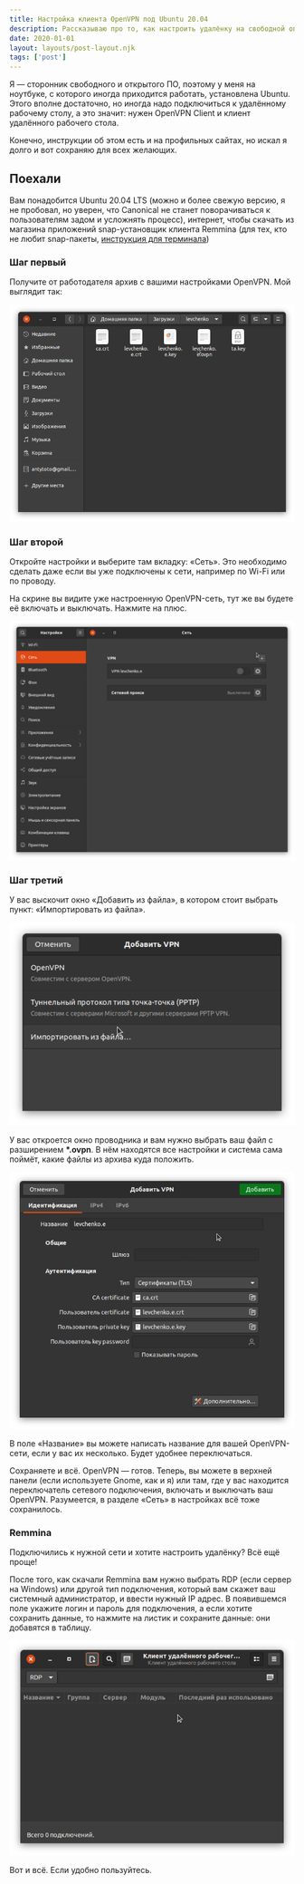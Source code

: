 ```yaml
---
title: Настройка клиента OpenVPN под Ubuntu 20.04
description: Рассказываю про то, как настроить удалёнку на свободной операционной системе
date: 2020-01-01
layout: layouts/post-layout.njk
tags: ['post']
---
```

<!-- Excerpt Start -->
Я — сторонник свободного и открытого ПО, поэтому у меня на ноутбуке, с которого иногда приходится работать, установлена Ubuntu. Этого вполне достаточно, но иногда надо подключиться к удалённому рабочему столу, а это значит: нужен OpenVPN Client и клиент удалённого рабочего стола.
<!-- Excerpt End -->

Конечно, инструкции об этом есть и на профильных сайтах, но искал я долго и вот сохраняю для всех желающих.

## Поехали

Вам понадобится Ubuntu 20.04 LTS (можно и более свежую версию, я не пробовал, но уверен, что Canonical не станет поворачиваться к пользователям задом и усложнять процесс), интернет, чтобы скачать из магазина приложений snap-установщик клиента Remmina (для тех, кто не любит snap-пакеты, [инструкция для терминала](https://remmina.org/how-to-install-remmina/))

### Шаг первый

Получите от работодателя архив с вашими настройками OpenVPN. Мой выглядит так: 

![Пример моего архива](/imgs/posts/openvpn_archive.png)

### Шаг второй

Откройте настройки и выберите там вкладку: «Сеть». Это необходимо сделать даже если вы уже подключены к сети, например по Wi-Fi или по проводу.

На скрине вы видите уже настроенную OpenVPN-сеть, тут же вы будете её включать и выключать. Нажмите на плюс.

![ОпенВПН переключение](/imgs/posts/openvpn_toggle.png)

### Шаг третий

У вас выскочит окно «Добавить из файла», в котором стоит выбрать пункт: «Импортировать из файла».

![ОпенВПН импорт](/imgs/posts/openvpn_add_import.png)

У вас откроется окно проводника и вам нужно выбрать ваш файл с разширением **\*.ovpn**. В нём находятся все настройки и система сама поймёт, какие файлы из архива куда положить.

![ОпенВПН добавить и получить результат](/imgs/posts/openvpn_add_result.png)

В поле «Название» вы можете написать название для вашей OpenVPN-сети, если у вас их несколько. Будет удобнее переключаться.

Сохраняете и всё. OpenVPN — готов. Теперь, вы можете в верхней панели (если используете Gnome, как и я) или там, где у вас находится переключатель сетевого подключения, включать и выключать ваш OpenVPN. Разумеется, в разделе «Сеть» в настройках всё тоже сохранилось.

### Remmina

Подключились к нужной сети и хотите настроить удалёнку? Всё ещё проще!

После того, как скачали Remmina вам нужно выбрать RDP (если сервер на Windows) или другой тип подключения, который вам скажет ваш системный администратор, и ввести нужный IP адрес. В появившемся поле укажите логин и пароль для подключения, а если хотите сохранить данные, то нажмите на листик и сохраните данные: они добавятся в таблицу.

![ОпенВПН удалёнка](/imgs/posts/openvpn_remmina.png)

Вот и всё. Если удобно пользуйтесь.
